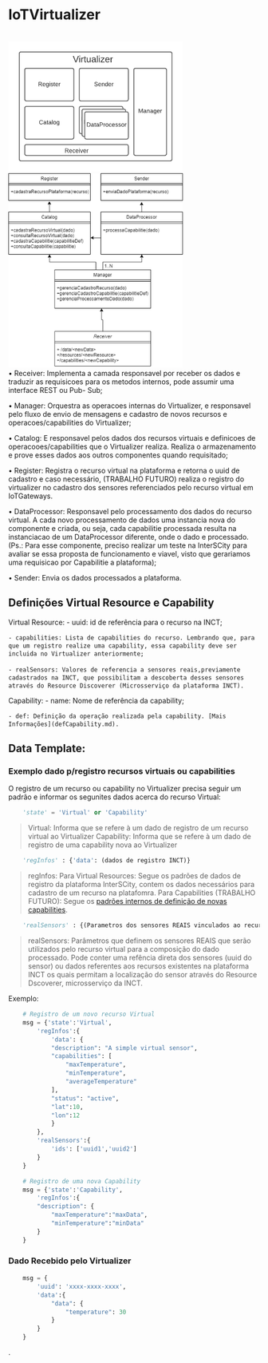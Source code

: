 # IoTVirtualizer

<br>
<img src="Virtualizer.png" width="350">
<br>
<img src="virtualizer_classes.png" width="350">
<br>
• Receiver: Implementa a camada responsavel por receber os dados e traduzir as
requisicoes para os metodos internos, pode assumir uma interface REST ou Pub-
Sub;

• Manager: Orquestra as operacoes internas do Virtualizer, e responsavel pelo
fluxo de envio de mensagens e cadastro de novos recursos e operacoes/capabilities
do Virtualizer;

• Catalog: E responsavel pelos dados dos recursos virtuais e definicoes de
operacooes/capabilities que o Virtualizer realiza. Realiza o armazenamento e prove
esses dados aos outros componentes quando requisitado;

• Register: Registra o recurso virtual na plataforma e retorna o uuid de cadastro e caso necessário, (TRABALHO FUTURO) realiza o registro do virtualizer no cadastro dos sensores referenciados pelo recurso virtual em IoTGateways.

• DataProcessor: Responsavel pelo processamento dos dados do recurso virtual. A
cada novo processamento de dados uma instancia nova do componente e criada,
ou seja, cada capabilitie processada resulta na instanciacao de um DataProcessor
diferente, onde o dado e processado. (Ps.: Para esse componente, preciso realizar
um teste na InterSCity para avaliar se essa proposta de funcionamento e viavel,
visto que gerariamos uma requisicao por Capabilitie a plataforma);

• Sender: Envia os dados processados a plataforma.

## Definições Virtual Resource e Capability

Virtual Resource:
	- uuid: id de referência para o recurso na INCT;

	- capabilities: Lista de capabilities do recurso. Lembrando que, para que um registro realize uma capability, essa capability deve ser incluida no Virtualizer anteriormente;

	- realSensors: Valores de referencia a sensores reais,previamente cadastrados na INCT, que possibilitam a descoberta desses sensores através do Resource Discoverer (Microsserviço da plataforma INCT).

Capability:
	- name: Nome de referência da capability;

	- def: Definição da operação realizada pela capability. [Mais Informações](defCapability.md).



## Data Template: 

### Exemplo dado p/registro recursos virtuais ou capabilities

O registro de um recurso ou capability no Virtualizer precisa seguir um padrão e informar os segunites dados acerca do recurso Virtual:


```python
	'state' = 'Virtual' or 'Capability' 
```

> Virtual: Informa que se refere à um dado de registro de um recurso virtual ao Virtualizer
> Capability: Informa que se refere à um dado de registro de uma capability nova ao Virtualizer


```python
	'regInfos' : {'data': (dados de registro INCT)}
```

> regInfos: 
>Para Virtual Resources: Segue os padrões de dados de registro da plataforma InterSCity, contem os dados necessários para cadastro de um recurso na platafomra.
> Para Capabilities (TRABALHO FUTURO): Segue os [padrões internos de definição de novas capabilities](defCapability.md).


```python
	'realSensors' : {(Parametros dos sensores REAIS vinculados ao recurso virtual)} 
```

> realSensors: Parâmetros que definem os sensores REAIS que serão utilizados pelo recurso virtual para a composição do dado processado. Pode conter uma refência direta dos sensores (uuid do sensor) ou dados referentes aos recursos existentes na plataforma INCT os quais permitam a localização do sensor através do Resource Dscoverer, microsserviço da INCT.

Exemplo:

```python
	# Registro de um novo recurso Virtual
	msg = {'state':'Virtual',
		'regInfos':{
			'data': {
			"description": "A simple virtual sensor",
			"capabilities": [
				"maxTemperature",
				"minTemperature",
				"averageTemperature"
			],
			"status": "active",
			"lat":10,
			"lon":12
			}
		},
		'realSensors':{
			'ids': ['uuid1','uuid2']
		}
	}
```
```python
	# Registro de uma nova Capability
	msg = {'state':'Capability',
		'regInfos':{
		"description": {
			"maxTemperature":"maxData",
			"minTemperature":"minData"
		}
	}
```

### Dado Recebido pelo Virtualizer
```python
	msg = {
		'uuid': 'xxxx-xxxx-xxxx',
		'data':{
			"data": {
				"temperature": 30
			}
		}
	}
```
.
